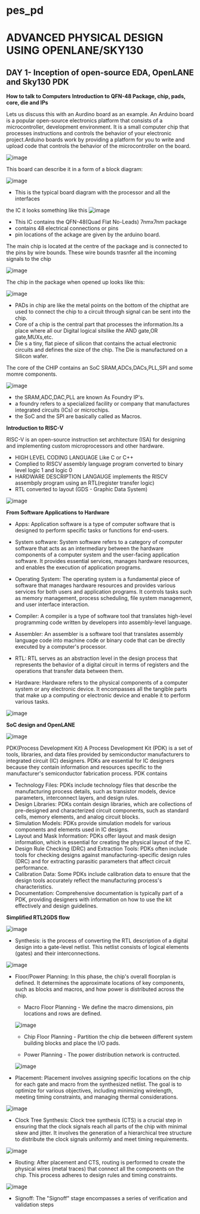 # pes_pd
# ADVANCED PHYSICAL DESIGN USING OPENLANE/SKY130

## DAY 1- Inception of open-source EDA, OpenLANE and Sky130 PDK

**How to talk to Computers**
**Introduction to QFN-48 Package, chip, pads, core, die and IPs**

Lets us discuss this with an Aurdino board as an example.
An Arduino board is a popular open-source electronics platform that consists of a microcontroller, development environment. It is a small computer chip that processes instructions and controls the behavior of your electronic project.Arduino boards work by providing a platform for you to write and upload code that controls the behavior of the microcontroller on the board.

![image](https://github.com/Anirudh-Ravi123/pes_pd/assets/142154804/3c9c1cb2-abef-4592-9456-4f93f9224a1d)

This board can describe it in a form of a block diagram:

![image](https://github.com/Anirudh-Ravi123/pes_pd/assets/142154804/9a3fb263-e0bd-4a43-96c4-6cf5bfe105e8)

- This is the typical board diagram with the processor and all the interfaces

the IC it looks something like this
![image](https://github.com/Anirudh-Ravi123/pes_pd/assets/142154804/4eb85a39-26e1-4977-b477-e1954dbf552a)

- This IC contains the QFN-48(Quad Flat No-Leads) 7nmx7nm package
-  contains 48 electrical connections or pins
-  pin locations of the ackage are given by the arduino board.

The main chip is located at the centre of the package and is connected to the pins by wire bounds.
These wire bounds trasnfer all the incoming signals to the chip

![image](https://github.com/Anirudh-Ravi123/pes_pd/assets/142154804/edf8e92c-6063-416f-b96f-9ffdb2548fc8)

The chip in the package when opened up looks like this:

![image](https://github.com/Anirudh-Ravi123/pes_pd/assets/142154804/85a1f1d3-c0e4-4b5c-ba93-76eee42fe166)

-  PADs in chip are like the  metal  points on the bottom of the chipthat are  used to connect the chip to a circuit through signal can be sent into the chip.
-  Core of a chip is  the central part that  processes the information.Its a place where all our Digital logical sitslike the AND gate,OR gate,MUXs,etc.
-  Die s a tiny, flat piece of silicon that contains the actual electronic circuits and defines the size of the chip. The  Die is manufactured on a Silicon wafer.

The core of the CHIP contains  an SoC SRAM,ADCs,DACs,PLL,SPI and some momre components.

![image](https://github.com/Anirudh-Ravi123/pes_pd/assets/142154804/439258ad-5afa-497d-8b8c-50b34274dcb1)

- the SRAM,ADC,DAC,PLL  are known As Foundry IP's.
-  a foundry refers to a specialized facility or company that manufactures integrated circuits (ICs) or microchips.
-  the SoC and the SPI are basically called as Macros.

  
  **Introduction to RISC-V**

  RISC-V is an open-source instruction set architecture (ISA) for designing and implementing custom microprocessors and other hardware.
- HIGH LEVEL CODING LANGUAGE Like C or C++
- Complied to RISCV assembly language program converted to binary level logic 1 and logic 0
- HARDWARE DESCRIPTION LANGAUGE implements the RISCV assembply program using an RTL(register transfer logic)
- RTL converted to layout (GDS - Graphic Data System)

![image](https://github.com/Anirudh-Ravi123/pes_pd/assets/142154804/ca4052e8-bdc3-474f-ae66-4e7e53449c1d)

**From Software Applications to Hardware**
- Apps: Application software is a type of computer software that is designed to perform specific tasks or functions for end-users.

- System software: System software refers to a category of computer software that acts as an intermediary between the hardware components of a computer system and the user-facing application software. It provides essential services, manages hardware resources, and enables the execution of application programs.

- Operating System: The operating system is a fundamental piece of software that manages hardware resources and provides various services for both users and application programs. It controls tasks such as memory management, process scheduling, file system management, and user interface interaction.

- Compiler: A compiler is a type of software tool that translates high-level programming code written by developers into assembly-level language.

- Assembler: An assembler is a software tool that translates assembly language code into machine code or binary code that can be directly executed by a computer's processor.

- RTL: RTL serves as an abstraction level in the design process that represents the behavior of a digital circuit in terms of registers and the operations that transfer data between them.

- Hardware: Hardware refers to the physical components of a computer system or any electronic device. It encompasses all the tangible parts that make up a computing or electronic device and enable it to perform various tasks.

![image](https://github.com/Anirudh-Ravi123/pes_pd/assets/142154804/1609a405-fae2-4670-9361-bea50432ae4a)



**SoC design and OpenLANE**

![image](https://github.com/Anirudh-Ravi123/pes_pd/assets/142154804/9efd82d1-2a6d-42a9-b830-bdddff55bc2a)


PDK(Process Development Kit)
A Process Development Kit (PDK) is a set of tools, libraries, and data files provided by semiconductor manufacturers to integrated circuit (IC) designers. PDKs are essential for IC designers because they contain information and resources specific to the manufacturer's semiconductor fabrication process.
PDK contains
- Technology Files: PDKs include technology files that describe the manufacturing process details, such as transistor models, device parameters, interconnect layers, and design rules.
- Design Libraries: PDKs contain design libraries, which are collections of pre-designed and characterized circuit components, such as standard cells, memory elements, and analog circuit blocks.
- Simulation Models: PDKs provide simulation models for various components and elements used in IC designs.
- Layout and Mask Information: PDKs offer layout and mask design information, which is essential for creating the physical layout of the IC.
- Design Rule Checking (DRC) and Extraction Tools: PDKs often include tools for checking designs against manufacturing-specific design rules (DRC) and for extracting parasitic parameters that affect circuit performance.
- Calibration Data: Some PDKs include calibration data to ensure that the design tools accurately reflect the manufacturing process's characteristics.
- Documentation: Comprehensive documentation is typically part of a PDK, providing designers with information on how to use the kit effectively and design guidelines.


**Simplified RTL2GDS flow**

![image](https://github.com/Anirudh-Ravi123/pes_pd/assets/142154804/4fe32ecc-076b-4414-abe0-6f150129907a)

- Synthesis: is the process of converting the RTL description of a digital design into a gate-level netlist. This netlist consists of logical elements (gates) and their interconnections.

 ![image](https://github.com/Anirudh-Ravi123/pes_pd/assets/142154804/bdf8b089-cd8e-4320-88d5-305e71f0a9f7)


- Floor/Power Planning: In this phase, the chip's overall floorplan is defined. It determines the approximate locations of key components, such as blocks and macros, and how power is distributed across the chip.
  
  - Macro Floor Planning - We define the macro dimensions, pin locations and rows are defined.
 
  ![image](https://github.com/Anirudh-Ravi123/pes_pd/assets/142154804/b0e43593-ec5c-47a6-b7f0-51e70c9fb8e1)

  - Chip Floor Planning - Partition the chip die between different system building blocks and place the I/O pads.


  - Power Planning - The power distribution network is contructed.
  
  ![image](https://github.com/Anirudh-Ravi123/pes_pd/assets/142154804/c127a7d4-9cce-470e-8e94-09b9ee280ec8)

- Placement: Placement involves assigning specific locations on the chip for each gate and macro from the synthesized netlist. The goal is to optimize for various objectives, including minimizing wirelength, meeting timing constraints, and managing thermal considerations.

![image](https://github.com/Anirudh-Ravi123/pes_pd/assets/142154804/1082057c-bb1a-4316-8c2f-32fa46f81bb3)


- Clock Tree Synthesis: Clock tree synthesis (CTS) is a crucial step in ensuring that the clock signals reach all parts of the chip with minimal skew and jitter. It involves the generation of a hierarchical tree structure to distribute the clock signals uniformly and meet timing requirements.

![image](https://github.com/Anirudh-Ravi123/pes_pd/assets/142154804/78add544-29d3-4e18-924c-0ac60c3b8651)


- Routing: After placement and CTS, routing is performed to create the physical wires (metal traces) that connect all the components on the chip. This process adheres to design rules and timing constraints.

![image](https://github.com/Anirudh-Ravi123/pes_pd/assets/142154804/c7d898ed-afac-48b4-a059-f1f61a6a4ab3)

- Signoff: The "Signoff" stage encompasses a series of verification and validation steps
